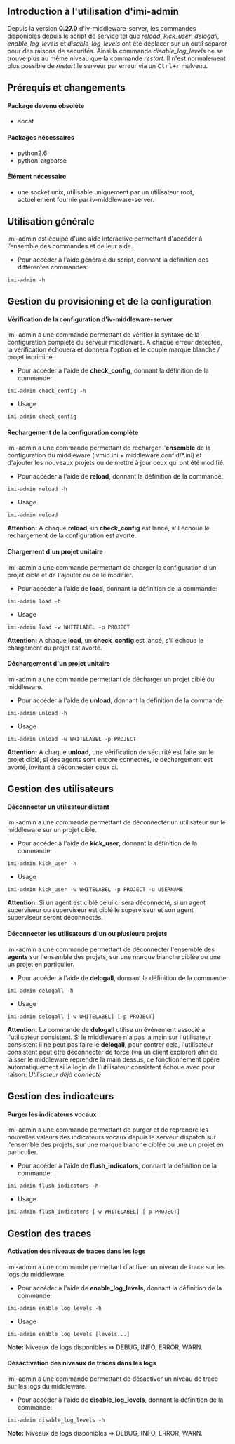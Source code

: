 Introduction à l'utilisation d'imi-admin
----------------------------------------
Depuis la version **0.27.0** d'iv-middleware-server, les commandes disponibles depuis le script de service tel que *reload*, *kick_user*, *delogall*, *enable_log_levels* et *disable_log_levels* ont été déplacer sur un outil séparer pour des raisons de sécurités. Ainsi la commande *disable_log_levels* ne se trouve plus au même niveau que la commande *restart*. Il n'est normalement plus possible de *restart* le serveur par erreur via un <kbd>Ctrl+r</kbd> malvenu.

Prérequis et changements
------------------------
#### Package devenu obsolète
- socat

#### Packages nécessaires
- python2.6
- python-argparse

#### Élément nécessaire
- une socket unix, utilisable uniquement par un utilisateur root, actuellement fournie par iv-middleware-server.

Utilisation générale
--------------------
imi-admin est équipé d'une aide interactive permettant d'accéder à l’ensemble des commandes et de leur aide.

- Pour accéder à l'aide générale du script, donnant la définition des différentes commandes:
```
imi-admin -h
```

Gestion du provisioning et de la configuration
----------------------------------------------
#### Vérification de la configuration d'iv-middleware-server
imi-admin a une commande permettant de vérifier la syntaxe de la configuration complète du serveur middleware. A chaque erreur détectée, la vérification échouera et donnera l'option et le couple marque blanche / projet incriminé.

- Pour accéder à l'aide de **check_config**, donnant la définition de la commande:
```
imi-admin check_config -h
```

- Usage
```
imi-admin check_config
```

#### Rechargement de la configuration complète
imi-admin a une commande permettant de recharger l'**ensemble** de la configuration du middleware (ivmid.ini + middleware.conf.d/*.ini) et d'ajouter les nouveaux projets ou de mettre à jour ceux qui ont été modifié.

- Pour accéder à l'aide de **reload**, donnant la définition de la commande:
```
imi-admin reload -h
```

- Usage
```
imi-admin reload
```

**Attention:** A chaque **reload**, un **check_config** est lancé, s'il échoue le rechargement de la configuration est avorté.

#### Chargement d'un projet unitaire
imi-admin a une commande permettant de charger la configuration d'un projet ciblé et de l'ajouter ou de le modifier.

- Pour accéder à l'aide de **load**, donnant la définition de la commande:
```
imi-admin load -h
```

- Usage
```
imi-admin load -w WHITELABEL -p PROJECT
```

**Attention:** A chaque **load**, un **check_config** est lancé, s'il échoue le chargement du projet est avorté.

#### Déchargement d'un projet unitaire
imi-admin a une commande permettant de décharger un projet ciblé du middleware.

- Pour accéder à l'aide de **unload**, donnant la définition de la commande:
```
imi-admin unload -h
```

- Usage
```
imi-admin unload -w WHITELABEL -p PROJECT
```

**Attention:** A chaque **unload**, une vérification de sécurité est faite sur le projet ciblé, si des agents sont encore connectés, le déchargement est avorté, invitant à déconnecter ceux ci.

Gestion des utilisateurs
------------------------
#### Déconnecter un utilisateur distant
imi-admin a une commande permettant de déconnecter un utilisateur sur le middleware sur un projet cible.

- Pour accéder à l'aide de **kick_user**, donnant la définition de la commande:
```
imi-admin kick_user -h
```

- Usage
```
imi-admin kick_user -w WHITELABEL -p PROJECT -u USERNAME
```

**Attention:** Si un agent est ciblé celui ci sera déconnecté, si un agent superviseur ou superviseur est ciblé le superviseur et son agent superviseur seront déconnectés.

#### Déconnecter les utilisateurs d'un ou plusieurs projets
imi-admin a une commande permettant de déconnecter l'ensemble des **agents** sur l'ensemble des projets, sur une marque blanche ciblée ou une un projet en particulier.

- Pour accéder à l'aide de **delogall**, donnant la définition de la commande:
```
imi-admin delogall -h
```

- Usage
```
imi-admin delogall [-w WHITELABEL] [-p PROJECT]
```

**Attention:** La commande de **delogall** utilise un événement associé à l'utilisateur consistent. Si le middleware n'a pas la main sur l'utilisateur consistent il ne peut pas faire le **delogall**, pour contrer cela, l'utilisateur consistent peut être déconnecter de force (via un client explorer) afin de laisser le middleware reprendre la main dessus, ce fonctionnement opère automatiquement si le login de l'utilisateur consistent échoue avec pour raison: *Utilisateur déjà connecté*

Gestion des indicateurs
-----------------------
#### Purger les indicateurs vocaux
imi-admin a une commande permettant de purger et de reprendre les nouvelles valeurs des indicateurs vocaux depuis le serveur dispatch sur l'ensemble des projets, sur une marque blanche ciblée ou une un projet en particulier.

- Pour accéder à l'aide de **flush_indicators**, donnant la définition de la commande:
```
imi-admin flush_indicators -h
```

- Usage
```
imi-admin flush_indicators [-w WHITELABEL] [-p PROJECT]
```

Gestion des traces
--------------------------
#### Activation des niveaux de traces dans les logs
imi-admin a une commande permettant d'activer un niveau de trace sur les logs du middleware.

- Pour accéder à l'aide de **enable_log_levels**, donnant la définition de la commande:
```
imi-admin enable_log_levels -h
```

- Usage
```
imi-admin enable_log_levels [levels...]
```

**Note:** Niveaux de logs disponibles => DEBUG, INFO, ERROR, WARN.

#### Désactivation des niveaux de traces dans les logs
imi-admin a une commande permettant de désactiver un niveau de trace sur les logs du middleware.

- Pour accéder à l'aide de **disable_log_levels**, donnant la définition de la commande:
```
imi-admin disable_log_levels -h
```

**Note:** Niveaux de logs disponibles => DEBUG, INFO, ERROR, WARN.